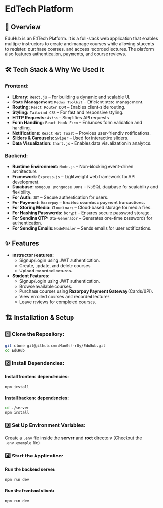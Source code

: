 # EdTech Platform

## 🚀 Overview

EduHub is an EdTech Platform. It is a full-stack web application that enables multiple instructors to create and manage courses while allowing students to register, purchase courses, and access recorded lectures. The platform also features authentication, payments, and course reviews.

## 🛠 Tech Stack & Why We Used It

### Frontend:

* **Library:** `React.js` – For building a dynamic and scalable UI.
* **State Management:** `Redux Toolkit` – Efficient state management.
* **Routing:** `React Router DOM` – Enables client-side routing.
* **Styling:** `Tailwind CSS` – For fast and responsive styling.
* **HTTP Requests:** `Axios` – Simplifies API requests.
* **Form Handling:** `React Hook Form` – Enhances form validation and handling.
* **Notifications:** `React Hot Toast` – Provides user-friendly notifications.
* **Sliders & Carousels:** `Swiper` – Used for interactive sliders.
* **Data Visualization:** `Chart.js` – Enables data visualization in analytics.

### Backend:

* **Runtime Environment:** `Node.js` – Non-blocking event-driven architecture.
* **Framework:** `Express.js` – Lightweight web framework for API development.
* **Database:** `MongoDB (Mongoose ORM)` – NoSQL database for scalability and flexibility.
* **For Auth:** `JWT` – Secure authentication for users.
* **For Payment:** `Razorpay` – Enables seamless payment transactions.
* **For Storing Media:** `Cloudinary` – Cloud-based storage for media files.
* **For Hashing Passwords:** `bcrypt` – Ensures secure password storage.
* **For Sending OTP:** `Otp-Generator` – Generates one-time passwords for authentication.
* **For Sending Emails:** `NodeMailer` – Sends emails for user notifications.

## ✨ Features

* **Instructor Features:**
  * Signup/Login using JWT authentication.
  * Create, update, and delete courses.
  * Upload recorded lectures.
* **Student Features:**
  * Signup/Login using JWT authentication.
  * Browse available courses.
  * Purchase courses using **Razorpay Payment Gateway** (Cards/UPI).
  * View enrolled courses and recorded lectures.
  * Leave reviews for completed courses.

## 🏗 Installation & Setup

### 1️⃣ Clone the Repository:

```bash
git clone git@github.com:Man0sh-r0y/EduHub.git
cd EduHub
```

### 2️⃣ Install Dependencies:

#### Install frontend dependencies:

```bash
npm install
```

#### Install backend dependencies:

```bash
cd ./server
npm install
```

### 3️⃣ Set Up Environment Variables:

Create a `.env` file inside the **server** and **root** directory (Checkout the `.env.example` file)

### 4️⃣ Start the Application:

#### Run the backend server:

```bash
npm run dev
```

#### Run the frontend client:

```bash
npm run dev
```
